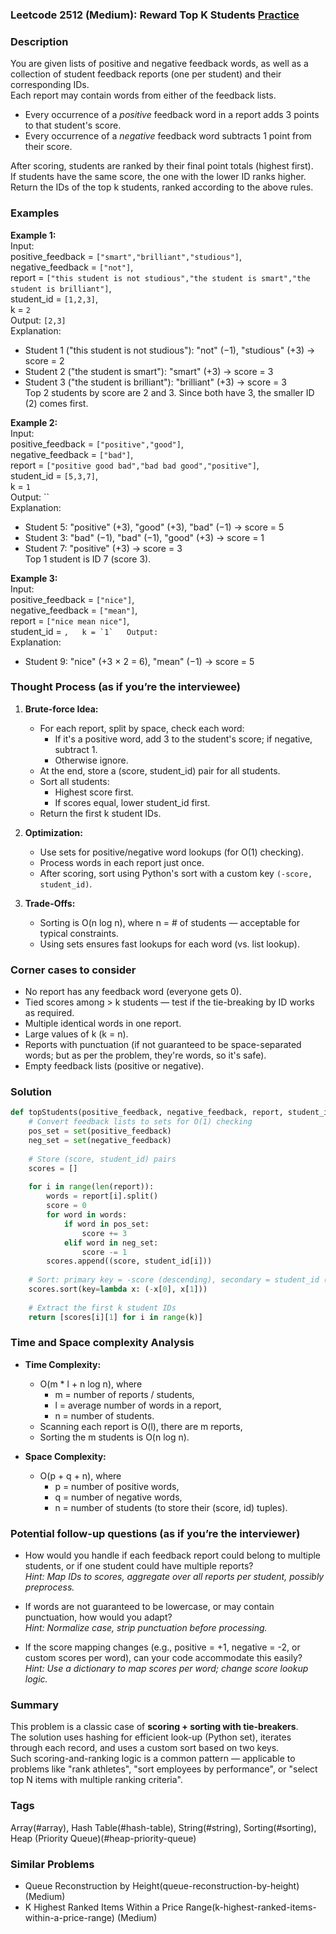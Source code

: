 ### Leetcode 2512 (Medium): Reward Top K Students [Practice](https://leetcode.com/problems/reward-top-k-students)

### Description  
You are given lists of positive and negative feedback words, as well as a collection of student feedback reports (one per student) and their corresponding IDs.  
Each report may contain words from either of the feedback lists.  
- Every occurrence of a *positive* feedback word in a report adds 3 points to that student's score.
- Every occurrence of a *negative* feedback word subtracts 1 point from their score.

After scoring, students are ranked by their final point totals (highest first).  
If students have the same score, the one with the lower ID ranks higher.  
Return the IDs of the top k students, ranked according to the above rules.

### Examples  

**Example 1:**  
Input:  
positive_feedback = `["smart","brilliant","studious"]`,  
negative_feedback = `["not"]`,  
report = `["this student is not studious","the student is smart","the student is brilliant"]`,  
student_id = `[1,2,3]`,  
k = `2`  
Output: `[2,3]`  
Explanation:  
- Student 1 ("this student is not studious"): "not" (−1), "studious" (+3) → score = 2  
- Student 2 ("the student is smart"): "smart" (+3) → score = 3  
- Student 3 ("the student is brilliant"): "brilliant" (+3) → score = 3  
Top 2 students by score are 2 and 3. Since both have 3, the smaller ID (2) comes first.

**Example 2:**  
Input:  
positive_feedback = `["positive","good"]`,  
negative_feedback = `["bad"]`,  
report = `["positive good bad","bad bad good","positive"]`,  
student_id = `[5,3,7]`,  
k = `1`  
Output: ``  
Explanation:  
- Student 5: "positive" (+3), "good" (+3), "bad" (−1) → score = 5  
- Student 3: "bad" (−1), "bad" (−1), "good" (+3) → score = 1  
- Student 7: "positive" (+3) → score = 3  
Top 1 student is ID 7 (score 3).

**Example 3:**  
Input:  
positive_feedback = `["nice"]`,  
negative_feedback = `["mean"]`,  
report = `["nice mean nice"]`,  
student_id = ``,  
k = `1`  
Output: ``  
Explanation:  
- Student 9: "nice" (+3 × 2 = 6), "mean" (−1) → score = 5

### Thought Process (as if you’re the interviewee)  

1. **Brute-force Idea:**  
    - For each report, split by space, check each word:  
        - If it's a positive word, add 3 to the student's score; if negative, subtract 1.  
        - Otherwise ignore.
    - At the end, store a (score, student_id) pair for all students.
    - Sort all students:  
        - Highest score first.  
        - If scores equal, lower student_id first.  
    - Return the first k student IDs.

2. **Optimization:**  
    - Use sets for positive/negative word lookups (for O(1) checking).
    - Process words in each report just once.
    - After scoring, sort using Python's sort with a custom key `(-score, student_id)`.

3. **Trade-Offs:**  
    - Sorting is O(n log n), where n = # of students — acceptable for typical constraints.
    - Using sets ensures fast lookups for each word (vs. list lookup).

### Corner cases to consider  
- No report has any feedback word (everyone gets 0).
- Tied scores among > k students — test if the tie-breaking by ID works as required.
- Multiple identical words in one report.
- Large values of k (k = n).
- Reports with punctuation (if not guaranteed to be space-separated words; but as per the problem, they're words, so it's safe).
- Empty feedback lists (positive or negative).

### Solution

```python
def topStudents(positive_feedback, negative_feedback, report, student_id, k):
    # Convert feedback lists to sets for O(1) checking
    pos_set = set(positive_feedback)
    neg_set = set(negative_feedback)
    
    # Store (score, student_id) pairs
    scores = []
    
    for i in range(len(report)):
        words = report[i].split()
        score = 0
        for word in words:
            if word in pos_set:
                score += 3
            elif word in neg_set:
                score -= 1
        scores.append((score, student_id[i]))
    
    # Sort: primary key = -score (descending), secondary = student_id (ascending)
    scores.sort(key=lambda x: (-x[0], x[1]))
    
    # Extract the first k student IDs
    return [scores[i][1] for i in range(k)]
```

### Time and Space complexity Analysis  

- **Time Complexity:**  
    - O(m \* l + n log n), where  
        - m = number of reports / students,  
        - l = average number of words in a report,  
        - n = number of students.  
    - Scanning each report is O(l), there are m reports,  
    - Sorting the m students is O(n log n).

- **Space Complexity:**  
    - O(p + q + n), where  
        - p = number of positive words,  
        - q = number of negative words,  
        - n = number of students (to store their (score, id) tuples).

### Potential follow-up questions (as if you’re the interviewer)  

- How would you handle if each feedback report could belong to multiple students, or if one student could have multiple reports?  
  *Hint: Map IDs to scores, aggregate over all reports per student, possibly preprocess.*

- If words are not guaranteed to be lowercase, or may contain punctuation, how would you adapt?  
  *Hint: Normalize case, strip punctuation before processing.*

- If the score mapping changes (e.g., positive = +1, negative = -2, or custom scores per word), can your code accommodate this easily?  
  *Hint: Use a dictionary to map scores per word; change score lookup logic.*

### Summary
This problem is a classic case of **scoring + sorting with tie-breakers**.  
The solution uses hashing for efficient look-up (Python set), iterates through each record, and uses a custom sort based on two keys.  
Such scoring-and-ranking logic is a common pattern — applicable to problems like "rank athletes", "sort employees by performance", or "select top N items with multiple ranking criteria".

### Tags
Array(#array), Hash Table(#hash-table), String(#string), Sorting(#sorting), Heap (Priority Queue)(#heap-priority-queue)

### Similar Problems
- Queue Reconstruction by Height(queue-reconstruction-by-height) (Medium)
- K Highest Ranked Items Within a Price Range(k-highest-ranked-items-within-a-price-range) (Medium)